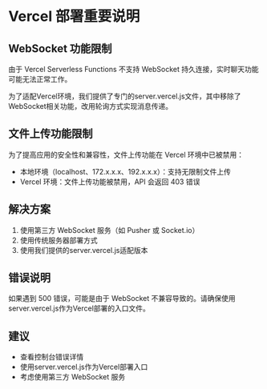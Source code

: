 # Vercel 部署重要说明

## WebSocket 功能限制

由于 Vercel Serverless Functions 不支持 WebSocket 持久连接，实时聊天功能可能无法正常工作。

为了适配Vercel环境，我们提供了专门的server.vercel.js文件，其中移除了WebSocket相关功能，改用轮询方式实现消息传递。

## 文件上传功能限制

为了提高应用的安全性和兼容性，文件上传功能在 Vercel 环境中已被禁用：
- 本地环境（localhost、172.x.x.x、192.x.x.x）：支持无限制文件上传
- Vercel 环境：文件上传功能被禁用，API 会返回 403 错误

## 解决方案

1. 使用第三方 WebSocket 服务（如 Pusher 或 Socket.io）
2. 使用传统服务器部署方式
3. 使用我们提供的server.vercel.js适配版本

## 错误说明

如果遇到 500 错误，可能是由于 WebSocket 不兼容导致的。请确保使用server.vercel.js作为Vercel部署的入口文件。

## 建议

- 查看控制台错误详情
- 使用server.vercel.js作为Vercel部署入口
- 考虑使用第三方 WebSocket 服务